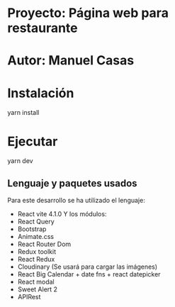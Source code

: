 # Proyecto: Página web para restaurante
# Autor: Manuel Casas

# Instalación
yarn install

# Ejecutar
yarn dev

## Lenguaje y paquetes usados
Para este desarrollo se ha utilizado el lenguaje:
- React vite 4.1.0
Y los módulos:
- React Query
- Bootstrap
- Animate.css
- React Router Dom
- Redux toolkit
- React Redux
- Cloudinary (Se usará para cargar las imágenes)
- React Big Calendar + date fns + react datepicker
- React modal
- Sweet Alert 2
- APIRest
